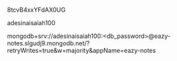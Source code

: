 8tcvB4xxYFdAX0UG

adesinaisaiah100








mongodb+srv://adesinaisaiah100:<db_password>@eazy-notes.slgudj9.mongodb.net/?retryWrites=true&w=majority&appName=eazy-notes